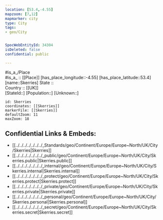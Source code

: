 ```yaml
---
location: [53.4,-4.55] 
mapzoom: [7,12] 
mapmarker: city 
type: City
tags:
- geo/City


SpocWebEntityId: 34304
isDeleted: false
confidential: public

---
```

#is_a_/Place  
#is_a_ :: [[Place]] 
[has_place_longitude::-4.55] 
[has_place_latitude::53.4] 
[name::Skerries] 
State ::  
Country :: [[UK]]  
[StateId::] 
[Population::] 
[Unknown::] 


```leaflet
id: Skerries
coordinates: [[Skerries]] 
markerFile: [[Skerries]] 
defaultZoom: 11 
maxZoom: 18
```


## Confidential Links & Embeds: 
- [[../../../../../../../_Standards/geo/Continent/Europe/Europe~North/UK/City/Skerries|Skerries]] 
- [[../../../../../../../_public/geo/Continent/Europe/Europe~North/UK/City/Skerries.public|Skerries.public]] 
- [[../../../../../../../_internal/geo/Continent/Europe/Europe~North/UK/City/Skerries.internal|Skerries.internal]] 
- [[../../../../../../../_protect/geo/Continent/Europe/Europe~North/UK/City/Skerries.protect|Skerries.protect]] 
- [[../../../../../../../_private/geo/Continent/Europe/Europe~North/UK/City/Skerries.private|Skerries.private]] 
- [[../../../../../../../_personal/geo/Continent/Europe/Europe~North/UK/City/Skerries.personal|Skerries.personal]] 
- [[../../../../../../../_secret/geo/Continent/Europe/Europe~North/UK/City/Skerries.secret|Skerries.secret]] 
